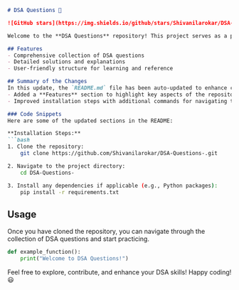 ```markdown
# DSA Questions 🚀

![GitHub stars](https://img.shields.io/github/stars/Shivanilarokar/DSA-Questions-?style=social) ![Forks](https://img.shields.io/github/forks/Shivanilarokar/DSA-Questions-?style=social)

Welcome to the **DSA Questions** repository! This project serves as a platform for developers and learners to practice and enhance their skills in Data Structures and Algorithms (DSA). This repository is designed to help you improve your understanding of various data structures and algorithms through a collection of questions and solutions.

## Features
- Comprehensive collection of DSA questions
- Detailed solutions and explanations
- User-friendly structure for learning and reference

## Summary of the Changes
In this update, the `README.md` file has been auto-updated to enhance clarity and provide better guidance for new users. The changes include:
- Added a **Features** section to highlight key aspects of the repository.
- Improved installation steps with additional commands for navigating to the project directory and installing dependencies.

### Code Snippets
Here are some of the updated sections in the README:

**Installation Steps:**
```bash
1. Clone the repository:
    git clone https://github.com/Shivanilarokar/DSA-Questions-.git

2. Navigate to the project directory:
    cd DSA-Questions-

3. Install any dependencies if applicable (e.g., Python packages):
    pip install -r requirements.txt
```

## Usage
Once you have cloned the repository, you can navigate through the collection of DSA questions and start practicing.

```python
def example_function():
    print("Welcome to DSA Questions!")
```

Feel free to explore, contribute, and enhance your DSA skills! Happy coding! 😃
```
